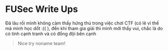 # FUSec Write Ups

Đã lâu rồi mình không cảm thấy hứng thú trong việc chơi CTF (có lẽ vì thế mà mình học dốt :(( ), đến khi tham gia giải thì mình mới thấy vui, chắc là do có tính cạnh tranh và có đồng đội bên cạnh
> Nice try noname team!
